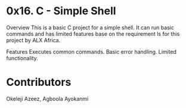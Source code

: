 # 0x16. C - Simple Shell

Overview
This is a basic C project for a simple shell. It can run basic commands and has limited features base on the requirement ls for this project by ALX Africa.

Features
Executes common commands.
Basic error handling.
Limited functionality.

# Contributors
Okeleji Azeez,
Agboola Ayokanmi
